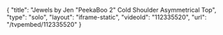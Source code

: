 {
    "title": "Jewels by Jen \"PeekaBoo 2\" Cold Shoulder Asymmetrical Top",
    "type": "solo",
    "layout": "iframe-static",
    "videoId": "112335520",
    "url": "\/tvpembed\/112335520"
}